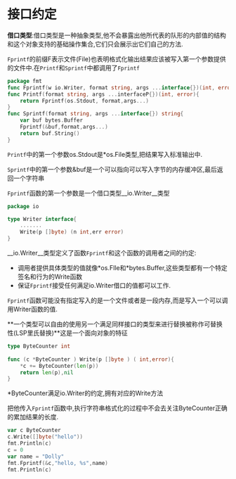 # 接口约定

__借口类型__:借口类型是一种抽象类型,他不会暴露出他所代表的队形的内部值的结构和这个对象支持的基础操作集合,它们只会展示出它们自己的方法.

`Fprintf`的前缀F表示文件(File)也表明格式化输出结果应该被写入第一个参数提供的文件中.在`Printf`和`Sprintf`中都调用了`Fprintf`

``` go
package fmt
func Fprintf(w io.Writer, format string, args ...interface{})(int, error)
func Printf(format string, args ...interfaceP{})(int, error){
    return Fprintf(os.Stdout, format,args...)
}
func Sprintf(format string, args ...interface{}) string{
    var buf bytes.Buffer
    Fprintf(&buf,format,args...)
    return buf.String()
}
```



`Printf`中的第一个参数os.Stdout是*os.File类型,把结果写入标准输出中.

`Sprintf`中的第一个参数&buf是一个可以指向可以写入字节的内存缓冲区,最后返回一个字符串

`Fprintf`函数的第一个参数是一个借口类型__io.Writer__类型

``` go
package io

type Writer interface{
    .......
    Write(p []byte) (n int,err error)
}
```

__io.Writer__类型定义了函数`Fprintf`和这个函数的调用者之间的约定:

+ 调用者提供具体类型的值就像\*os.FIle和*bytes.Buffer,这些类型都有一个特定签名和行为的Write函数
+ 保证`Fprintf`接受任何满足io.Writer借口的值都可以工作.

`Fprintf`函数可能没有指定写入的是一个文件或者是一段内存,而是写入一个可以调用Writer函数的值.

**一个类型可以自由的使用另一个满足同样接口的类型来进行替换被称作可替换性(LSP里氏替换)**这是一个面向对象的特征

``` go
type ByteCounter int
 
func (c *ByteCounter ) Write(p []byte ) ( int,error){
    *c += ByteCounter(len(p))
    return len(p),nil
}
```

*ByteCounter满足io.Writer的约定,拥有对应的Write方法

把他传入`Fprintf`函数中,执行字符串格式化的过程中不会去关注ByteCounter正确的累加结果的长度.

``` go
var c ByteCounter
c.Write([]byte("hello"))
fmt.Println(c)
c = 0
var name = "Dolly"
fmt.Fprintf(&c,"hello, %s",name)
fmt.Println(c)
```



